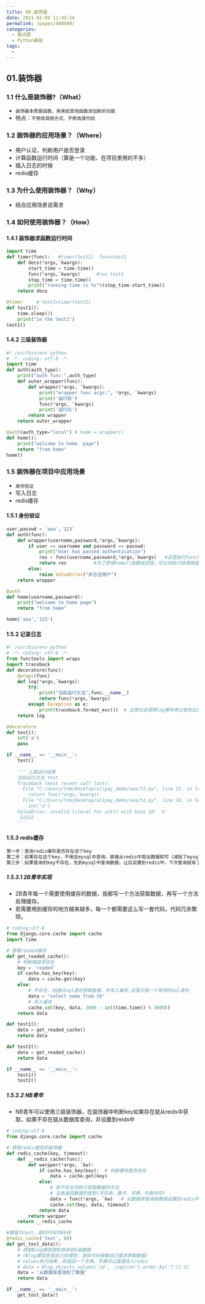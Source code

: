 ```yaml
---
title: 09.装饰器
date: 2021-02-09 11:43:24
permalink: /pages/480b09/
categories:
  - 面试题
  - Python基础
tags:
  - 
---
```


## 01.装饰器

### 1.1 什么是装饰器?（What）

- `装饰器本质是函数，用来给其他函数添加新的功能`
- 特点：`不修改调用方式、不修改源代码`

### 1.2 装饰器的应用场景？（Where）

- 用户认证，判断用户是否登录
- 计算函数运行时间（算是一个功能、在项目里用的不多）
- 插入日志的时候
- redis缓存

### 1.3 为什么使用装饰器？（Why）

- 结合应用场景说需求

### 1.4 如何使用装饰器？（How）

#### 1.4.1 装饰器求函数运行时间

```python
import time
def timer(func):   #timer(test1)  func=test1
    def deco(*args,`kwargs):
        start_time = time.time()
        func(*args,`kwargs)      #run test1
        stop_time = time.time()
        print("running time is %s"%(stop_time-start_time))
    return deco

@timer     # test1=timer(test1)
def test1():
    time.sleep(3)
    print("in the test1")
test1()
```

#### 1.4.2 三级装饰器

```python
#! /usr/bin/env python
# -*- coding: utf-8 -*-
import time
def auth(auth_type):
    print("auth func:",auth_type)
    def outer_wrapper(func):
        def wrapper(*args, `kwargs):
            print("wrapper func args:", *args, `kwargs)
            print('运行前')
            func(*args, `kwargs)
            print('运行后')
        return wrapper
    return outer_wrapper

@auth(auth_type="local") # home = wrapper()
def home():
    print("welcome to home  page")
    return "from home"
home()
```

### 1.5 装饰器在项目中应用场景

- `身份验证`
- 写入日志
- redis缓存

#### 1.5.1 身份验证

```python
user,passwd = 'aaa','123'
def auth(func):
    def wrapper(username,password,*args,`kwargs):
        if user == username and password == passwd:
            print("User has passed authentication")
            res = func(username,password,*args,`kwargs)   #这里执行func()相当于执行调用的函数如home()
            return res          #为了获得home()函数返回值，可以将执行结果赋值给res然后返回print(home())结果是"from home"而不是"None"了
        else:
            raise ValueError("非合法用户")
    return wrapper

@auth
def home(username,password):
    print("welcome to home page")
    return "from home"

home('aaa','123')
```

#### 1.5.2 记录日志

```python
#! /usr/bin/env python
# -*- coding: utf-8 -*-
from functools import wraps
import traceback
def decoratore(func):
    @wraps(func)
    def log(*args,`kwargs):
        try:
            print("当前运行方法",func.__name__)
            return func(*args,`kwargs)
        except Exception as e:
            print(traceback.format_exc())  # 这里应该调用log模块来记录到日志里
    return log

@decoratore
def test():
    int('a')
    pass

if __name__ == '__main__':
    test()
    
    ''' 上面运行结果
    当前运行方法 test
    Traceback (most recent call last):
      File "C:/Users/tom/Desktop/alipay_demo/aaa/t2.py", line 11, in log
        return func(*args,`kwargs)
      File "C:/Users/tom/Desktop/alipay_demo/aaa/t2.py", line 18, in test
        int('a')
    ValueError: invalid literal for int() with base 10: 'a'
     22222
    '''
```

#### 1.5.3 redis缓存

```python
第一步：查询redis缓存是否存在这个key
第二步：如果存在这个key，不用去mysql中查询，直接从redis中取出数据即可（减轻了mysql压力）
第三步：如果查询的key不存在，先到mysql中查询数据，让后设置到redis中，下次查询就有了
```

##### 1.5.3.1 2B青年实现

- 2B青年每一个需要使用缓存的数据，我都写一个方法获取数据，再写一个方法处理缓存。
- 若需要用到缓存的地方越来越多，每一个都需要这么写一套代码，代码冗余繁琐。

```python
# coding:utf-8
from django.core.cache import cache
import time

# 获取readed缓存
def get_readed_cache():
    # 判断键是否存在
    key = 'readed'
    if cache.has_key(key):
        data = cache.get(key)
    else:
        # 不存在，则通过sql语句获取数据，并写入缓存,这里只是一个举例的sql语句
        data = "select name from tb"
        # 写入缓存
        cache.set(key, data, 3600 - int(time.time() % 3600))
    return data

def test1():
    data = get_readed_cache()
    return data

def test2():
    data = get_readed_cache()
    return data

if __name__ == '__main__':
    test1()
    test2()
```

##### 1.5.3.2 NB青年

- NB青年可以使用三级装饰器，在装饰器中判断key如果存在就从reids中获取，如果不存在就从数据库查询，并设置到reids中

````python
# coding:utf-8
from django.core.cache import cache

# 获取redis缓存的装饰器
def redis_cache(key, timeout):
    def __redis_cache(func):
        def warpper(*args, `kw):
            if cache.has_key(key):  # 判断缓存是否存在
                data = cache.get(key)
            else:
                # 若不存在则执行获取数据的方法
                # 注意返回数据的类型(字符串，数字，字典，列表均可)
                data = func(*args, `kw)   # 从数据库查询到数据设置到redis中
                cache.set(key, data, timeout)
            return data
        return warpper
    return __redis_cache

#键值为test，超时时间为60秒
@redis_cache('test', 60)
def get_test_data():
    # 获取Blog模型随机排序前3条数据
    # (Blog模型是我自己的模型，具体代码根据自己需求获取数据)
    # values执行结果，将返回一个字典。字典可以直接存入redis
    # data = Blog.objects.values('id', 'caption').order_by('?')[:3]
    data = '从数据库查询到了数据'
    return data

if __name__ == '__main__':
    get_test_data()
````

